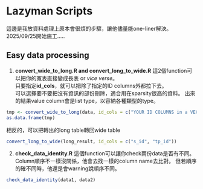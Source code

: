 # Lazyman Scripts
這邊是我放資料處理上原本會很煩的步驟，讓他儘量能one-liner解決。  
2025/09/25開始施工.....

## Easy data processing
1. **convert_wide_to_long.R and convert_long_to_wide.R**
這2個function可以把你的寬表直接變成長表 or _vice verse_。  
只要指定**id_cols**，就可以把除了指定的ID columns外都拉下去。  
可以選擇要不要把沒有資訊的部份刪除，適合用在sparsity很高的資料。
出來的結果value column會是list type，以容納各種類型的type。  
```R
tmp <- convert_wide_to_long(data, id_cols = c("YOUR ID COLUMNS in a VECTOR"), remove_empty = TRUE)
as.data.frame(tmp)
```
相反的，可以把轉出的long table轉回wide table
```R
convert_long_to_wide(long_result, id_cols = c("s_id", "tp_id"))
```

2. **check_data_identity.R**
這個function可以讓你check兩份data是否有不同。
Column順序不一樣沒關係，他會去找一樣的column name去比對。
但若順序的確不同時，他還是會warning說順序不同。
```R
check_data_identity(data1, data2)
```




